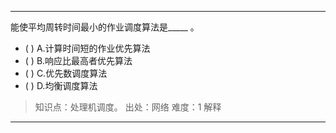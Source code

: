 ---
能使平均周转时间最小的作业调度算法是_____ 。
- ( ) A.计算时间短的作业优先算法 
- ( ) B.响应比最高者优先算法 
- ( ) C.优先数调度算法 
- ( ) D.均衡调度算法

> 知识点：处理机调度。
> 出处：网络
> 难度：1
> 解释

---